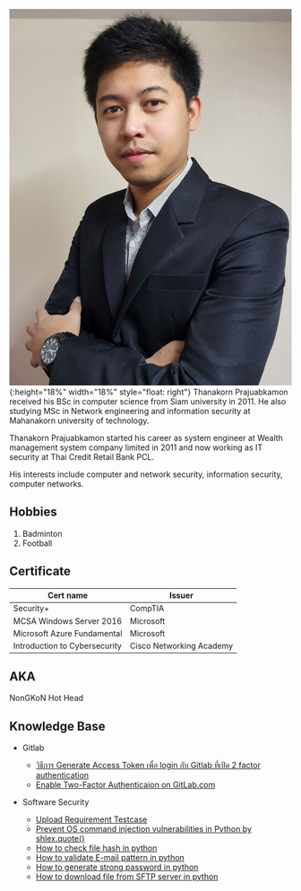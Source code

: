 ![](tanakon_bio.jpg){:height="18%" width="18%" style="float: right"}
Thanakorn Prajuabkamon received his BSc in computer science from Siam university in 2011. He also studying MSc in Network engineering and information security at Mahanakorn university of technology.

Thanakorn Prajuabkamon started his career as system engineer at Wealth management system company limited in 2011 and now working as IT security at Thai Credit Retail Bank PCL.

His interests include computer and network security, information security, computer networks.

## Hobbies
1. Badminton
1. Football

## Certificate

Cert name | Issuer
------ | ------
Security+ | CompTIA
MCSA Windows Server 2016 | Microsoft
Microsoft Azure Fundamental | Microsoft
Introduction to Cybersecurity | Cisco Networking Academy

## AKA
NonGKoN Hot Head

## Knowledge Base
* Gitlab
  * [วิธีการ Generate Access Token เพื่อ login กับ Gitlab ที่เปิด 2 factor authentication](https://nongkon09.github.io/Gitlab2factor)  
  * [Enable Two-Factor Authenticaion on GitLab.com](https://nongkon09.github.io/GitlabEnable2FactorAuthentication)

* Software Security
  * [Upload Requirement Testcase](https://nongkon09.github.io/file_upload_requirement_testcase)
  * [Prevent OS command injection vulnerabilities in Python by shlex.quote()](https://nongkon09.github.io/HowToProtectOSCommandInjection)
  * [How to check file hash in python](https://nongkon09.github.io/HowToCheckHashInPython)
  * [How to validate E-mail pattern in python](https://nongkon09.github.io/HowToValidateEmailPatternInPython)
  * [How to generate strong password in python](https://nongkon09.github.io/HowToGenerateStrongPassword)
  * [How to download file from SFTP server in python](https://nongkon09.github.io/HowtoDownloadFileFromSFTP)
